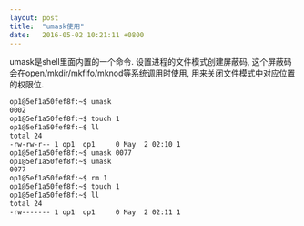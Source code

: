 ```yaml
---
layout: post
title:  "umask使用"
date:   2016-05-02 10:21:11 +0800
---
```


umask是shell里面内置的一个命令. 设置进程的文件模式创建屏蔽码, 这个屏蔽码会在open/mkdir/mkfifo/mknod等系统调用时使用, 用来关闭文件模式中对应位置的权限位.

```sh
op1@5ef1a50fef8f:~$ umask
0002
op1@5ef1a50fef8f:~$ touch 1
op1@5ef1a50fef8f:~$ ll
total 24
-rw-rw-r-- 1 op1  op1     0 May  2 02:10 1
op1@5ef1a50fef8f:~$ umask 0077
op1@5ef1a50fef8f:~$ umask
0077
op1@5ef1a50fef8f:~$ rm 1
op1@5ef1a50fef8f:~$ touch 1
op1@5ef1a50fef8f:~$ ll
total 24
-rw------- 1 op1  op1     0 May  2 02:11 1
```
